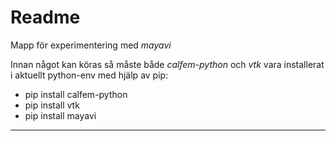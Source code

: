# Readme

Mapp för experimentering med *mayavi*

Innan något kan köras så måste både *calfem-python* och *vtk* vara installerat i aktuellt python-env med hjälp av pip:

- pip install calfem-python
- pip install vtk
- pip install mayavi

------


